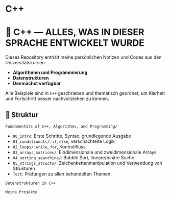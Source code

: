 # C++

# 📘 C++ — ALLES, WAS IN DIESER SPRACHE ENTWICKELT WURDE

Dieses Repository enthält meine persönlichen Notizen und Codes aus den Universitätskursen:
- **Algorithmen und Programmierung**
- **Datenstrukturen**
- **Demnächst verfügbar**

Alle Beispiele sind in `C++` geschrieben und thematisch geordnet, um Klarheit und Fortschritt besser nachvollziehen zu können.

## 📂 Struktur

`Fundamentals of C++, Algorithms, and Programming/`
   - `00_intro`: Erste Schritte, Syntax, grundlegende Ausgabe
   - `01_conditionals/`: `if`, `else`, verschachtelte Logik
   - `02_loops/`: `while`, `for`, Kontrollfluss
   - `03_arrays_matrices/`: Eindimensionale und zweidimensionale Arrays
   - `04_sorting_searching/`: Bubble Sort, lineare/binäre Suche
   - `05_strings_structs/`: Zeichenkettenmanipulation und Verwendung von Strukturen
   - `Test`: Prüfungen zu allen behandelten Themen

`Datenstrukturen in C++`

`Meine Projekte`
